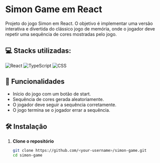 # Simon Game em React

Projeto do jogo Simon em React. O objetivo é implementar uma versão interativa e divertida do clássico jogo de memória, onde o jogador deve repetir uma sequência de cores mostradas pelo jogo.

## 💻 Stacks utilizadas:
![React](https://img.shields.io/badge/React-20232A?style=for-the-badge&logo=react&logoColor=61DAFB) ![TypeScript](https://img.shields.io/badge/TypeScript-007ACC?style=for-the-badge&logo=typescript&logoColor=white) ![CSS](https://img.shields.io/badge/CSS-1572B6?style=for-the-badge&logo=css3&logoColor=white)

## 🚀 Funcionalidades

- Início do jogo com um botão de start.
- Sequência de cores gerada aleatoriamente.
- O jogador deve seguir a sequência corretamente.
- O jogo termina se o jogador errar a sequência.

## 🛠️ Instalação

1. **Clone o repositório**

   ```bash
   git clone https://github.com/<your-username>/simon-game.git
   cd simon-game

